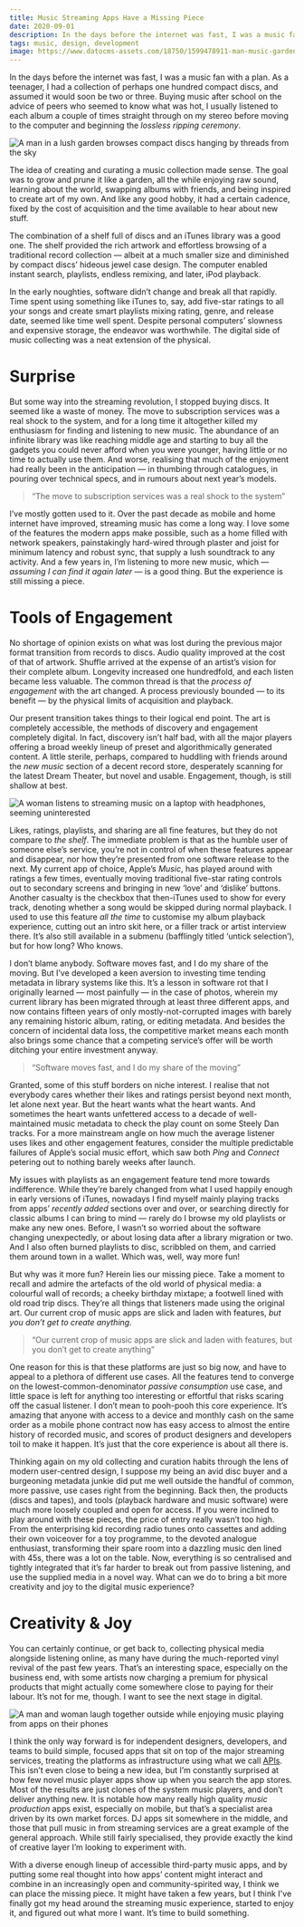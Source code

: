 ```yaml
---
title: Music Streaming Apps Have a Missing Piece
date: 2020-09-01
description: In the days before the internet was fast, I was a music fan with a plan. As a teenager, I had a collection of perhaps one hundred compact discs, and assumed it would soon be two or three.
tags: music, design, development
image: https://www.datocms-assets.com/18750/1599478911-man-music-garden.jpg
---
```


<span class="d-article-lede">In the days before the internet was fast</span>, I was a music fan with a plan. As a teenager, I had a collection of perhaps one hundred compact discs, and assumed it would soon be two or three. Buying music after school on the advice of peers who seemed to know what was hot, I usually listened to each album a couple of times straight through on my stereo before moving to the computer and beginning the *lossless ripping ceremony*.

![A man in a lush garden browses compact discs hanging by threads from the sky](https://www.datocms-assets.com/18750/1599752074-man-in-lush-garden-browses-compact-discs.jpg "A man in a lush garden browses compact discs hanging by threads from the sky")

The idea of creating and curating a music collection made sense. The goal was to grow and prune it like a garden, all the while enjoying raw sound, learning about the world, swapping albums with friends, and being inspired to create art of my own. And like any good hobby, it had a certain cadence, fixed by the cost of acquisition and the time available to hear about new stuff.

The combination of a shelf full of discs and an iTunes library was a good one. The shelf provided the rich artwork and effortless browsing of a traditional record collection — albeit at a much smaller size and diminished by compact discs’ hideous jewel case design. The computer enabled instant search, playlists, endless remixing, and later, iPod playback.

In the early noughties, software didn’t change and break all that rapidly. Time spent using something like iTunes to, say, add five-star ratings to all your songs and create smart playlists mixing rating, genre, and release date, seemed like time well spent. Despite personal computers’ slowness and expensive storage, the endeavor was worthwhile. The digital side of music collecting was a neat extension of the physical.

# Surprise

But some way into the streaming revolution, I stopped buying discs. It seemed like a waste of money. The move to subscription services was a real shock to the system, and for a long time it altogether killed my enthusiasm for finding and listening to new music. The abundance of an infinite library was like reaching middle age and starting to buy all the gadgets you could never afford when you were younger, having little or no time to actually use them. And worse, realising that much of the enjoyment had really been in the anticipation — in thumbing through catalogues, in pouring over technical specs, and in rumours about next year’s models.

> “The move to subscription services was a real shock to the system”

I’ve mostly gotten used to it. Over the past decade as mobile and home internet have improved, streaming music has come a long way. I love some of the features the modern apps make possible, such as a home filled with network speakers, painstakingly hard-wired through plaster and joist for minimum latency and robust sync, that supply a lush soundtrack to any activity. And a few years in, I’m listening to more new music, which — *assuming I can find it again later* — is a good thing. But the experience is still missing a piece.

# Tools of Engagement

No shortage of opinion exists on what was lost during the previous major format transition from records to discs. Audio quality improved at the cost of that of artwork. Shuffle arrived at the expense of an artist’s vision for their complete album. Longevity increased one hundredfold, and each listen became less valuable. The common thread is that the *process of engagement* with the art changed. A process previously bounded — to its benefit — by the physical limits of acquisition and playback.

Our present transition takes things to their logical end point. The art is completely accessible, the methods of discovery and engagement completely digital. In fact, discovery isn’t half bad, with all the major players offering a broad weekly lineup of preset and algorithmically generated content. A little sterile, perhaps, compared to huddling with friends around the *new music* section of a decent record store, desperately scanning for the latest Dream Theater, but novel and usable. Engagement, though, is still shallow at best.

![A woman listens to streaming music on a laptop with headphones, seeming uninterested](https://www.datocms-assets.com/18750/1599752080-woman-listens-to-stream-music-on-laptop.jpg)

Likes, ratings, playlists, and sharing are all fine features, but they do not compare to *the shelf*. The immediate problem is that as the humble user of someone else’s service, you’re not in control of when these features appear and disappear, nor how they’re presented from one software release to the next. My current app of choice, Apple’s *Music*, has played around with ratings a few times, eventually moving traditional five-star rating controls out to secondary screens and bringing in new ‘love’ and ‘dislike’ buttons. Another casualty is the checkbox that then-iTunes used to show for every track, denoting whether a song would be skipped during normal playback. I used to use this feature *all the time* to customise my album playback experience, cutting out an intro skit here, or a filler track or artist interview there. It’s also still available in a submenu (bafflingly titled ‘untick selection’), but for how long? Who knows.

I don’t blame anybody. Software moves fast, and I do my share of the moving. But I’ve developed a keen aversion to investing time tending metadata in library systems like this. It’s a lesson in software rot that I originally learned — most painfully — in the case of photos, wherein my current library has been migrated through at least three different apps, and now contains fifteen years of only mostly-not-corrupted images with barely any remaining historic album, rating, or editing metadata. And besides the concern of incidental data loss, the competitive market means each month also brings some chance that a competing service’s offer will be worth ditching your entire investment anyway.

> “Software moves fast, and I do my share of the moving”

Granted, some of this stuff borders on niche interest. I realise that not everybody cares whether their likes and ratings persist beyond next month, let alone next year. But the heart wants what the heart wants. And sometimes the heart wants unfettered access to a decade of well-maintained music metadata to check the play count on some Steely Dan tracks. For a more mainstream angle on how much the average listener uses likes and other engagement features, consider the multiple predictable failures of Apple’s social music effort, which saw both *Ping* and *Connect* petering out to nothing barely weeks after launch.

My issues with playlists as an engagement feature tend more towards indifference. While they’re barely changed from what I used happily enough in early versions of iTunes, nowadays I find myself mainly playing tracks from apps’ *recently added* sections over and over, or searching directly for classic albums I can bring to mind — rarely do I browse my old playlists or make any new ones. Before, I wasn’t so worried about the software changing unexpectedly, or about losing data after a library migration or two. And I also often burned playlists to disc, scribbled on them, and carried them around town in a wallet. Which was, well, way more fun!

But why was it more fun? Herein lies our missing piece. Take a moment to recall and admire the artefacts of the old world of physical media: a colourful wall of records; a cheeky birthday mixtape; a footwell lined with old road trip discs. They’re all things that listeners made using the original art. Our current crop of music apps are slick and laden with features, *but you don’t get to create anything*.

> “Our current crop of music apps are slick and laden with features, but you don’t get to create anything”

One reason for this is that these platforms are just so big now, and have to appeal to a plethora of different use cases. All the features tend to converge on the lowest-common-denominator *passive consumption* use case, and little space is left for anything too interesting or effortful that risks scaring off the casual listener. I don’t mean to pooh-pooh this core experience. It’s amazing that anyone with access to a device and monthly cash on the same order as a mobile phone contract now has easy access to almost the entire history of recorded music, and scores of product designers and developers toil to make it happen. It’s just that the core experience is about all there is.

Thinking again on my old collecting and curation habits through the lens of modern user-centred design, I suppose my being an avid disc buyer and a burgeoning metadata junkie did put me well outside the handful of common, more passive, use cases right from the beginning. Back then, the products (discs and tapes), and tools (playback hardware and music software) were much more loosely coupled and open for access. If you were inclined to play around with these pieces, the price of entry really wasn’t too high. From the enterprising kid recording radio tunes onto cassettes and adding their own voiceover for a toy programme, to the devoted analogue enthusiast, transforming their spare room into a dazzling music den lined with 45s, there was a lot on the table. Now, everything is so centralised and tightly integrated that it’s far harder to break out from passive listening, and use the supplied media in a novel way. What can we do to bring a bit more creativity and joy to the digital music experience?

# Creativity & Joy

You can certainly continue, or get back to, collecting physical media alongside listening online, as many have during the much-reported vinyl revival of the past few years. That’s an interesting space, especially on the business end, with some artists now charging a premium for physical products that might actually come somewhere close to paying for their labour. It’s not for me, though. I want to see the next stage in digital.

![A man and woman laugh together outside while enjoying music playing from apps on their phones](https://www.datocms-assets.com/18750/1599752085-man-and-woman-laugh-while-enjoying-music-apps.jpg "A man and woman laugh together outside while enjoying music playing from apps on their phones")

I think the only way forward is for independent designers, developers, and teams to build simple, focused apps that sit on top of the major streaming services, treating the platforms as infrastructure using what we call [APIs](https://en.wikipedia.org/wiki/API). This isn’t even close to being a new idea, but I’m constantly surprised at how few novel music player apps show up when you search the app stores. Most of the results are just clones of the system music players, and don’t deliver anything new. It is notable how many really high quality *music production* apps exist, especially on mobile, but that’s a specialist area driven by its own market forces. DJ apps sit somewhere in the middle, and those that pull music in from streaming services are a great example of the general approach. While still fairly specialised, they provide exactly the kind of creative layer I’m looking to experiment with.

With a diverse enough lineup of accessible third-party music apps, and by putting some real thought into how apps’ content might interact and combine in an increasingly open and community-spirited way, I think we can place the missing piece. It might have taken a few years, but I think I've finally got my head around the streaming music experience, started to enjoy it, and figured out what more I want. It’s time to build something.<span class="d-article-end-mark"></span>
